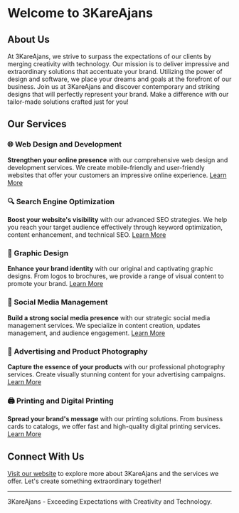 # Welcome to 3KareAjans

## About Us

At 3KareAjans, we strive to surpass the expectations of our clients by merging creativity with technology. Our mission is to deliver impressive and extraordinary solutions that accentuate your brand. Utilizing the power of design and software, we place your dreams and goals at the forefront of our business. Join us at 3KareAjans and discover contemporary and striking designs that will perfectly represent your brand. Make a difference with our tailor-made solutions crafted just for you!

## Our Services

### 🌐 Web Design and Development
**Strengthen your online presence** with our comprehensive web design and development services. We create mobile-friendly and user-friendly websites that offer your customers an impressive online experience. [Learn More](https://3kareajans.com/hizmetler/)

### 🔍 Search Engine Optimization
**Boost your website's visibility** with our advanced SEO strategies. We help you reach your target audience effectively through keyword optimization, content enhancement, and technical SEO. [Learn More](https://3kareajans.com/hizmetler/)

### 🎨 Graphic Design
**Enhance your brand identity** with our original and captivating graphic designs. From logos to brochures, we provide a range of visual content to promote your brand. [Learn More](https://3kareajans.com/hizmetler/)

### 📱 Social Media Management
**Build a strong social media presence** with our strategic social media management services. We specialize in content creation, updates management, and audience engagement. [Learn More](https://3kareajans.com/hizmetler/)

### 📸 Advertising and Product Photography
**Capture the essence of your products** with our professional photography services. Create visually stunning content for your advertising campaigns. [Learn More](https://3kareajans.com/hizmetler/)

### 🖨️ Printing and Digital Printing
**Spread your brand's message** with our printing solutions. From business cards to catalogs, we offer fast and high-quality digital printing services. [Learn More](https://3kareajans.com/hizmetler/)

## Connect With Us
[Visit our website](https://3kareajans.com) to explore more about 3KareAjans and the services we offer. Let's create something extraordinary together!

---

3KareAjans - Exceeding Expectations with Creativity and Technology.
